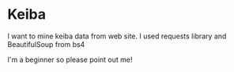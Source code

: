 # Keiba
I want to mine keiba data from web site.
I used requests library and BeautifulSoup from bs4

I'm a beginner so please point out me!
